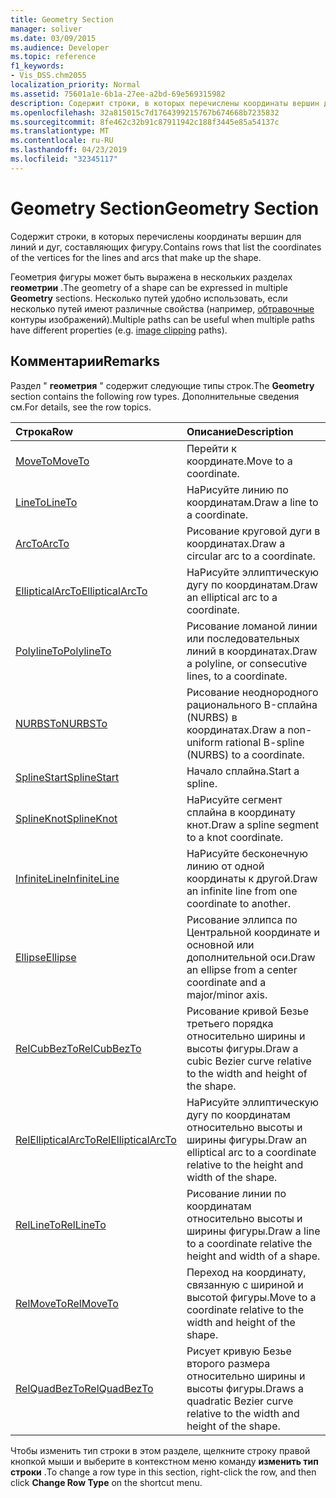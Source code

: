 ```yaml
---
title: Geometry Section
manager: soliver
ms.date: 03/09/2015
ms.audience: Developer
ms.topic: reference
f1_keywords:
- Vis_DSS.chm2055
localization_priority: Normal
ms.assetid: 75601a1e-6b1a-27ee-a2bd-69e569315982
description: Содержит строки, в которых перечислены координаты вершин для линий и дуг, составляющих фигуру.
ms.openlocfilehash: 32a815015c7d1764399215767b674668b7235832
ms.sourcegitcommit: 8fe462c32b91c87911942c188f3445e85a54137c
ms.translationtype: MT
ms.contentlocale: ru-RU
ms.lasthandoff: 04/23/2019
ms.locfileid: "32345117"
---
```

# <a name="geometry-section"></a><span data-ttu-id="c5118-103">Geometry Section</span><span class="sxs-lookup"><span data-stu-id="c5118-103">Geometry Section</span></span>

<span data-ttu-id="c5118-104">Содержит строки, в которых перечислены координаты вершин для линий и дуг, составляющих фигуру.</span><span class="sxs-lookup"><span data-stu-id="c5118-104">Contains rows that list the coordinates of the vertices for the lines and arcs that make up the shape.</span></span> 
  
<span data-ttu-id="c5118-105">Геометрия фигуры может быть выражена в нескольких разделах **геометрии** .</span><span class="sxs-lookup"><span data-stu-id="c5118-105">The geometry of a shape can be expressed in multiple **Geometry** sections.</span></span> <span data-ttu-id="c5118-106">Несколько путей удобно использовать, если несколько путей имеют различные свойства (например, [обтравочные](clippingpath-cell-foreign-image-info-section.md) контуры изображений).</span><span class="sxs-lookup"><span data-stu-id="c5118-106">Multiple paths can be useful when multiple paths have different properties (e.g. [image clipping](clippingpath-cell-foreign-image-info-section.md) paths).</span></span> 
  
## <a name="remarks"></a><span data-ttu-id="c5118-107">Комментарии</span><span class="sxs-lookup"><span data-stu-id="c5118-107">Remarks</span></span>

<span data-ttu-id="c5118-108">Раздел " **геометрия** " содержит следующие типы строк.</span><span class="sxs-lookup"><span data-stu-id="c5118-108">The **Geometry** section contains the following row types.</span></span> <span data-ttu-id="c5118-109">Дополнительные сведения см.</span><span class="sxs-lookup"><span data-stu-id="c5118-109">For details, see the row topics.</span></span> 
  
|<span data-ttu-id="c5118-110">**Строка**</span><span class="sxs-lookup"><span data-stu-id="c5118-110">**Row**</span></span>|<span data-ttu-id="c5118-111">**Описание**</span><span class="sxs-lookup"><span data-stu-id="c5118-111">**Description**</span></span>|
|:-----|:-----|
|[<span data-ttu-id="c5118-112">MoveTo</span><span class="sxs-lookup"><span data-stu-id="c5118-112">MoveTo</span></span>](moveto-row-geometry-section.md) <br/> |<span data-ttu-id="c5118-113">Перейти к координате.</span><span class="sxs-lookup"><span data-stu-id="c5118-113">Move to a coordinate.</span></span>  <br/> |
|[<span data-ttu-id="c5118-114">LineTo</span><span class="sxs-lookup"><span data-stu-id="c5118-114">LineTo</span></span>](lineto-row-geometry-section.md) <br/> |<span data-ttu-id="c5118-115">НаРисуйте линию по координатам.</span><span class="sxs-lookup"><span data-stu-id="c5118-115">Draw a line to a coordinate.</span></span>  <br/> |
|[<span data-ttu-id="c5118-116">ArcTo</span><span class="sxs-lookup"><span data-stu-id="c5118-116">ArcTo</span></span>](arcto-row-geometry-section.md) <br/> |<span data-ttu-id="c5118-117">Рисование круговой дуги в координатах.</span><span class="sxs-lookup"><span data-stu-id="c5118-117">Draw a circular arc to a coordinate.</span></span>  <br/> |
|[<span data-ttu-id="c5118-118">EllipticalArcTo</span><span class="sxs-lookup"><span data-stu-id="c5118-118">EllipticalArcTo</span></span>](ellipticalarcto-row-geometry-section.md) <br/> |<span data-ttu-id="c5118-119">НаРисуйте эллиптическую дугу по координатам.</span><span class="sxs-lookup"><span data-stu-id="c5118-119">Draw an elliptical arc to a coordinate.</span></span>  <br/> |
|[<span data-ttu-id="c5118-120">PolylineTo</span><span class="sxs-lookup"><span data-stu-id="c5118-120">PolylineTo</span></span>](polylineto-row-geometry-section.md) <br/> |<span data-ttu-id="c5118-121">Рисование ломаной линии или последовательных линий в координатах.</span><span class="sxs-lookup"><span data-stu-id="c5118-121">Draw a polyline, or consecutive lines, to a coordinate.</span></span>  <br/> |
|[<span data-ttu-id="c5118-122">NURBSTo</span><span class="sxs-lookup"><span data-stu-id="c5118-122">NURBSTo</span></span>](nurbsto-row-geometry-section.md) <br/> |<span data-ttu-id="c5118-123">Рисование неоднородного рационального B-сплайна (NURBS) в координатах.</span><span class="sxs-lookup"><span data-stu-id="c5118-123">Draw a non-uniform rational B-spline (NURBS) to a coordinate.</span></span>  <br/> |
|[<span data-ttu-id="c5118-124">SplineStart</span><span class="sxs-lookup"><span data-stu-id="c5118-124">SplineStart</span></span>](splinestart-row-geometry-section.md) <br/> |<span data-ttu-id="c5118-125">Начало сплайна.</span><span class="sxs-lookup"><span data-stu-id="c5118-125">Start a spline.</span></span>  <br/> |
|[<span data-ttu-id="c5118-126">SplineKnot</span><span class="sxs-lookup"><span data-stu-id="c5118-126">SplineKnot</span></span>](splineknot-row-geometry-section.md) <br/> |<span data-ttu-id="c5118-127">НаРисуйте сегмент сплайна в координату кнот.</span><span class="sxs-lookup"><span data-stu-id="c5118-127">Draw a spline segment to a knot coordinate.</span></span>  <br/> |
|[<span data-ttu-id="c5118-128">InfiniteLine</span><span class="sxs-lookup"><span data-stu-id="c5118-128">InfiniteLine</span></span>](infiniteline-row-geometry-section.md) <br/> |<span data-ttu-id="c5118-129">НаРисуйте бесконечную линию от одной координаты к другой.</span><span class="sxs-lookup"><span data-stu-id="c5118-129">Draw an infinite line from one coordinate to another.</span></span>  <br/> |
|[<span data-ttu-id="c5118-130">Ellipse</span><span class="sxs-lookup"><span data-stu-id="c5118-130">Ellipse</span></span>](ellipse-row-geometry-section.md) <br/> |<span data-ttu-id="c5118-131">Рисование эллипса по Центральной координате и основной или дополнительной оси.</span><span class="sxs-lookup"><span data-stu-id="c5118-131">Draw an ellipse from a center coordinate and a major/minor axis.</span></span>  <br/> |
|[<span data-ttu-id="c5118-132">RelCubBezTo</span><span class="sxs-lookup"><span data-stu-id="c5118-132">RelCubBezTo</span></span>](relcubbezto-row-geometry-section.md) <br/> |<span data-ttu-id="c5118-133">Рисование кривой Безье третьего порядка относительно ширины и высоты фигуры.</span><span class="sxs-lookup"><span data-stu-id="c5118-133">Draw a cubic Bezier curve relative to the width and height of the shape.</span></span>  <br/> |
|[<span data-ttu-id="c5118-134">RelEllipticalArcTo</span><span class="sxs-lookup"><span data-stu-id="c5118-134">RelEllipticalArcTo</span></span>](relellipticalarcto-row-geometry-section.md) <br/> |<span data-ttu-id="c5118-135">НаРисуйте эллиптическую дугу по координатам относительно высоты и ширины фигуры.</span><span class="sxs-lookup"><span data-stu-id="c5118-135">Draw an elliptical arc to a coordinate relative to the height and width of the shape.</span></span>  <br/> |
|[<span data-ttu-id="c5118-136">RelLineTo</span><span class="sxs-lookup"><span data-stu-id="c5118-136">RelLineTo</span></span>](rellineto-row-geometry-section.md) <br/> |<span data-ttu-id="c5118-137">Рисование линии по координатам относительно высоты и ширины фигуры.</span><span class="sxs-lookup"><span data-stu-id="c5118-137">Draw a line to a coordinate relative the height and width of a shape.</span></span>  <br/> |
|[<span data-ttu-id="c5118-138">RelMoveTo</span><span class="sxs-lookup"><span data-stu-id="c5118-138">RelMoveTo</span></span>](relmoveto-row-geometry-section.md) <br/> |<span data-ttu-id="c5118-139">Переход на координату, связанную с шириной и высотой фигуры.</span><span class="sxs-lookup"><span data-stu-id="c5118-139">Move to a coordinate relative to the width and height of the shape.</span></span>  <br/> |
|[<span data-ttu-id="c5118-140">RelQuadBezTo</span><span class="sxs-lookup"><span data-stu-id="c5118-140">RelQuadBezTo</span></span>](relquadbezto-row-geometry-section.md) <br/> |<span data-ttu-id="c5118-141">Рисует кривую Безье второго размера относительно ширины и высоты фигуры.</span><span class="sxs-lookup"><span data-stu-id="c5118-141">Draws a quadratic Bezier curve relative to the width and height of the shape.</span></span>  <br/> |
   
<span data-ttu-id="c5118-142">Чтобы изменить тип строки в этом разделе, щелкните строку правой кнопкой мыши и выберите в контекстном меню команду **изменить тип строки** .</span><span class="sxs-lookup"><span data-stu-id="c5118-142">To change a row type in this section, right-click the row, and then click **Change Row Type** on the shortcut menu.</span></span> 
  

